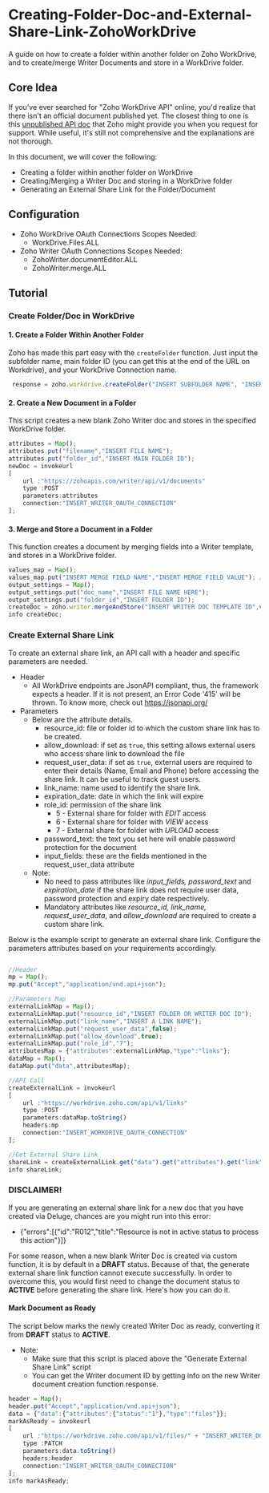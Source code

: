 # Creating-Folder-Doc-and-External-Share-Link-ZohoWorkDrive
A guide on how to create a folder within another folder on Zoho WorkDrive, and to create/merge Writer Documents and store in a WorkDrive folder.

## Core Idea
If you've ever searched for "Zoho WorkDrive API" online, you'd realize that there isn't an official document published yet. The closest thing to one is this [unpublished API doc](https://writer.zohopublic.com/writer/published/ankqibdb934759c6446bca8899b2f426428fc) that Zoho might provide you when you request for support. While useful, it's still not comprehensive and the explanations are not thorough.

In this document, we will cover the following:
* Creating a folder within another folder on WorkDrive
* Creating/Merging a Writer Doc and storing in a WorkDrive folder
* Generating an External Share Link for the Folder/Document

## Configuration
* Zoho WorkDrive OAuth Connections Scopes Needed:
  * WorkDrive.Files.ALL
* Zoho Writer OAuth Connections Scopes Needed:
  * ZohoWriter.documentEditor.ALL
  * ZohoWriter.merge.ALL 

## Tutorial

### Create Folder/Doc in WorkDrive

#### 1. Create a Folder Within Another Folder
Zoho has made this part easy with the `createFolder` function. Just input the subfolder name, main folder ID (you can get this at the end of the URL on Workdrive), and your WorkDrive Connection name.

```javascript
 response = zoho.workdrive.createFolder("INSERT SUBFOLDER NAME", "INSERT MAIN FOLDER ID", "INSERT_WORKDRIVE_OAUTH_CONNECTION");
```

#### 2. Create a New Document in a Folder
This script creates a new blank Zoho Writer doc and stores in the specified WorkDrive folder.

```javascript
attributes = Map();
attributes.put("filename","INSERT FILE NAME");
attributes.put("folder_id","INSERT MAIN FOLDER ID");
newDoc = invokeurl
[
	url :"https://zohoapis.com/writer/api/v1/documents"
	type :POST
	parameters:attributes
	connection:"INSERT_WRITER_OAUTH_CONNECTION"
];
```

#### 3. Merge and Store a Document in a Folder
This function creates a document by merging fields into a Writer template, and stores in a WorkDrive folder.
```javascript
values_map = Map();
values_map.put("INSERT MERGE FIELD NAME","INSERT MERGE FIELD VALUE"); //Add more accordingly
output_settings = Map();
output_settings.put("doc_name","INSERT FILE NAME HERE");
output_settings.put("folder_id","INSERT FOLDER ID");
createDoc = zoho.writer.mergeAndStore("INSERT WRITER DOC TEMPLATE ID",values_map,output_settings,"INSERT_WRITER_OAUTH_CONNECTION");
info createDoc;
```

### Create External Share Link
To create an external share link, an API call with a header and specific parameters are needed. 
* Header
  * All WorkDrive endpoints are JsonAPI compliant, thus, the framework expects a header. If it is not present, an Error Code '415' will be thrown. To know more, check out https://jsonapi.org/
* Parameters
  * Below are the attribute details.
    * resource_id: file or folder id to which the custom share link has to be created.
    * allow_download: if set as `true`, this setting allows external users who access share link to download the file
    * request_user_data: if set as `true`, external users are required to enter their details (Name, Email and Phone) before accessing the share link. It can be useful to track guest users.
    * link_name: name used to identify the share link.
    * expiration_date: date in which the link will expire
    * role_id: permission of the share link
      * 5 - External share for folder with *EDIT* access
      * 6 - External share for folder with *VIEW* access
      * 7 - External share for folder with *UPLOAD* access
    * password_text: the text you set here will enable password protection for the document
    * input_fields: these are the fields mentioned in the request_user_data attribute 
  * Note:
    * No need to pass attributes like *input_fields, password_text* and *expiration_date* if the share link does not require user data, password protection and expiry date respectively.
    * Mandatory attributes like *resource_id, link_name, request_user_data*, and *allow_download* are required to create a custom share link.

Below is the example script to generate an external share link. Configure the parameters attributes based on your requirements accordingly.

```javascript

//Header
mp = Map();
mp.put("Accept","application/vnd.api+json");

//Parameters Map
externalLinkMap = Map();
externalLinkMap.put("resource_id","INSERT FOLDER OR WRITER DOC ID");
externalLinkMap.put("link_name","INSERT A LINK NAME");
externalLinkMap.put("request_user_data",false);
externalLinkMap.put("allow_download",true);
externalLinkMap.put("role_id","7");
attributesMap = {"attributes":externalLinkMap,"type":"links"};
dataMap = Map();
dataMap.put("data",attributesMap);

//API Call
createExternalLink = invokeurl
[
	url :"https://workdrive.zoho.com/api/v1/links"
	type :POST
	parameters:dataMap.toString()
	headers:mp
	connection:"INSERT_WORKDRIVE_OAUTH_CONNECTION"
];

//Get External Share Link
shareLink = createExternalLink.get("data").get("attributes").get("link");
info shareLink;
```

### DISCLAIMER!
If you are generating an external share link for a new doc that you have created via Deluge, chances are you might run into this error:
* {"errors":[{"id":"R012","title":"Resource is not in active status to process this action"}]}

For some reason, when a new blank Writer Doc is created via custom function, it is by default in a **DRAFT** status. Because of that, the generate external share link function cannot execute successfully. In order to overcome this, you would first need to change the document status to **ACTIVE** before generating the share link. Here's how you can do it.

#### Mark Document as Ready
The script below marks the newly created Writer Doc as ready, converting it from **DRAFT** status to **ACTIVE**.
* Note:
	* Make sure that this script is placed above the "Generate External Share Link" script
	* You can get the Writer document ID by getting info on the new Writer document creation function response.
	

```javascript
header = Map();
header.put("Accept","application/vnd.api+json");
data = {"data":{"attributes":{"status":"1"},"type":"files"}};
markAsReady = invokeurl
[
	url :"https://workdrive.zoho.com/api/v1/files/" + "INSERT_WRITER_DOC_ID"
	type :PATCH
	parameters:data.toString()
	headers:header
	connection:"INSERT_WRITER_OAUTH_CONNECTION"
];
info markAsReady;
```
